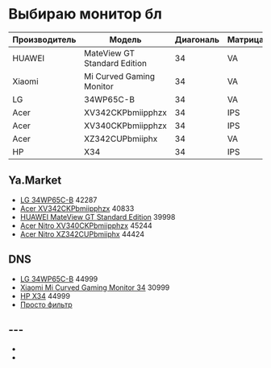 # Выбираю монитор бл

| Производитель | Модель                       | Диагональ | Матрица | Частота | Разрешение | Стоимость |
| ---           | ---                          | --- | --- | ---- | --- | --- |
| HUAWEI        | MateView GT Standard Edition | 34  | VA  | 3440x1440 | 165 | 39998 |
| Xiaomi        | Mi Curved Gaming Monitor     | 34  | VA  | 3440x1440 | 144 | 30999 |
| LG            | 34WP65C-B                    | 34  | VA  | 3440x1440 | 160 | 42287 |
| Acer          | XV342CKPbmiipphzx            | 34  | IPS | 3440x1440 | 144 | 40833 |
| Acer          | XV340CKPbmiipphzx            | 34  | IPS | 3440x1440 | 144 | 45244 |
| Acer          | XZ342CUPbmiiphx              | 34  | VA  | 3440x1440 | 144 | 44424 |
| HP            | X34                          | 34  | IPS | 3440x1440 | 165 | 44999 |


## Ya.Market
- [LG 34WP65C-B](https://market.yandex.ru/product--34-monitor-lg-34wp65c-b-3440x1440-160-gts-va/1755080210?sku=101763949488&cpa=1) 42287
- [Acer XV342CKPbmiipphzx](https://market.yandex.ru/product--34-monitor-acer-xv342ckpbmiipphzx-3440x1440-144-gts-ips/1481351447?cpc=4ZIPRwGFsu27b9sGX3EmbynFTExGGjKMFSpAYyvUL7vY7K5ch5-M2pBctfqqZ6ct7wPxBRa2dJtspKHhHby-ZlOGcHqZKjeDEEGKNDzShON8xAztPAeGysQE_ME-tWYKaINIwbS9nTV0WHmqQKZiPsA6q4Hz13bEa9V8BqvWBvME_F9HpwPHBBQJDIHAozfh&rs=eJwzEg5gnMXId2HPhX0X9l7YcbHpwr6LDQBm-Auh&sku=101503579021&do-waremd5=ROZV_2W_akVZBRIMxcE8Yw&cpa=1&nid=26910011) 40833 
- [HUAWEI MateView GT Standard Edition](https://market.yandex.ru/product--34-monitor-huawei-mateview-gt-standard-edition-3440x1440-165-gts-va/1478600394?cpc=4ZIPRwGFsu2wUKCwMduWoOWrv9aU61qGgKNS3xOS9gdBb8gy3hSKvB2Keg6yl4ukd6XHeG40Y1WoSuzCIXE5YXyCZI2LnblanqzvnLwTun3dPnfOHPPYDh9AoQU3tRO6ZqSjlAaTDvUFNfScMy50FN-HxayO-WSOJou9FXH2RbsttXg2QiUSKH2kFQhPCehrFAUQeab450o%2C&rs=eJwzEg5gnMXId2HPhX0X9l7YcbHpwr6LDQBm-Auh&sku=101498776075&do-waremd5=CeX7vW5WNjK_9LGihdqXFw&cpa=1&nid=26910011) 39998 
- [Acer Nitro XV340CKPbmiipphzx](https://market.yandex.ru/product--34-monitor-acer-nitro-xv340ckpbmiipphzx-3440x1440-144-gts-ips/662138024?cpc=R4Z5TQnxPSwf4Qzx3EG4TBKd-CoQ189RhhEBHtFkRzwbFdDf85QG_gmxw2W739jqG0JAU6N2l8RHQSF4nKoUFK3ltLHVB5bYtcljyk_H9eBjQNF0DHJRZsKVIiYFUlyzLxQrsDn4jXtdlFz9hNYiS9DkT4_Bh9csQ4fnZ37H8hhu1MRuiTP3waHmhU5tKjlC&rs=eJwzEg5gnMXId2HPhX0X9l7YcbHpwr6LDQBm-Auh&sku=100951498418&do-waremd5=_v2WY4xrcBVnLltChPJmvw&cpa=1&nid=26910011) 45244
- [Acer Nitro XZ342CUPbmiiphx](https://market.yandex.ru/product--34-monitor-acer-nitro-xz342cupbmiiphx-3440x1440-144-gts-va/1447385479?cpc=Tvwe813Iwxz8vf2SLnQkFWVMdEOnA5tTC1EZ92IbP-vSgFDWREXBMOtK6Y4BcK1ysMWfVxquCNdSLb--kE_yIeSoNGNy1dJch1n03k8RFWpCUL95R1a1Bj3HRt1VhBNU6n34w6ipB1zpsriB5wJOIuAdD_Z8XIoFjNTWFCTOjSyRCHtt9VC0xzeIJR87vqIJ&rs=eJwzEg5gnMXId2HPhX0X9l7YcbHpwr6LDQBm-Auh&sku=101459295882&do-waremd5=oQK9-7O5jMCBs0KhEBG1hg&cpa=1&nid=26910011) 44424


## DNS
- [LG 34WP65C-B](https://www.dns-shop.ru/product/de4ecd10d19ded20/34-monitor-lg-34wp65c-b-cernyj/review/) 44999 
- [Xiaomi Mi Curved Gaming Monitor 34](https://www.dns-shop.ru/product/2e8be1ed8fb7ed20/34-monitor-xiaomi-mi-curved-gaming-monitor-34-cernyj/) 30999
- [HP X34](https://www.dns-shop.ru/product/b9f06c1be2d22ff2/34-monitor-hp-x34-cernyj/) 44999 
- [Просто фильтр](https://www.dns-shop.ru/catalog/17a8943716404e77/monitory/?fr[o7]=31-37.99&f[oc]=d7r8-a5mi-t3wq0-2mu-2mo-jlgw8-2377p&f[oe]=2nh) 

## ---
- []() 
- []() 
